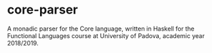 # core-parser

A monadic parser for the Core language, written in Haskell for the Functional Languages course at University of Padova, academic year 2018/2019.

